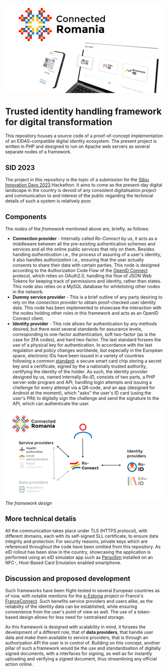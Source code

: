 ![Thumbnail](images/thumbnail.png)
# Trusted identity handling framework for digital transformation
This repository houses a source code of a proof-of-concept implementation of an EIDAS-compatible digital identity ecosystem. The present project is written in PHP and designed to run on Apache web servers as several separate nodes of a framework.

## SID 2023
The project in this repository is the topic of a submission for the [Sibiu Innovation Days 2023](https://events.ulbsibiu.ro/innovationdays/) Hackathon. It aims to come as the present-day digital landscape in the country is devoid of any consistent digitalisation project and communication to and interest of the public regarding the technical details of such a system is relatively poor.

## Components
The *nodes* of the *framework* mentioned above are, briefly, as follows:
- **Connection provider** - Internally called *Ro-Connect* by us, it acts as a middleware between all the pre-existing authentication schemes and services and all the online public services that rely on them. Besides handling *authentication* i.e., the process of assuring of a user's identity, it also handles *authorization* i.e., ensuring that the user actually consents to share their data with certain parties. This node is designed according to the Authorization Code Flow of the [OpenID Connect](https://openid.net/specs/openid-connect-core-1_0.html) protocol, which relies on OAuth2.0, handling the flow of JSON Web Tokens for keeping track of permissions and identity, rather than states. This node also relies on a MySQL database for whitelisting other nodes in the network.
- **Dummy service provider** - This is a brief outline of any party desiring to rely on the *connection provider* to obtain proof-checked user identity data. This node has been implemented to showcase the interaction with the nodes holding other roles in this framework and acts as an OpenID Connect client.
- **Identity provider** - This role allows for authentication by any methods desired, but there exist several standards for assurance levels, corresponding to one-factor authentication, soft two-factor (as is the case for 2FA codes), and hard two-factor. The last standard forsees the use of a physical key for authentication. In accordance with the last regulation and policy changes worldwide, but especially in the European space, electronic IDs have been issued in a variety of countries following a common [standard](https://www.id.ee/wp-content/uploads/2021/08/td-id1-chip-app-4.pdf): a secure smart card chip storing a secret key and a certificate, signed by the a nationally trusted authority, certifying the identity of the holder. As such, the identity provider designed by us, named internally *Ro-ID*, consists of two parts, a PHP server-side program and API, handling login attempts and issuing a chellenge for every attempt via a QR-code, and an app (designed for Android at the moment), which "asks" the user's ID card (using the user's PIN) to digitally sign the challenge and send the signature to the API, which can authenticate the user.

![Framework](images/framework.png)
*The framework design*

## More technical detalis
All the communication takes place under TLS (HTTPS protocol), with different domains, each with its self-signed SLL certificate, to ensure data integrity and protection. For security reasons, private keys which are referenced throughout the code have been omitted from this repository.
As eID rollout has been slow in the country, showcasing the application is performed using an eID simulator app such as [PersoSim](https://persosim.secunet.com/en/) installed on an NFC-, Host-Based Card Emulation enabled smartphone.

## Discussion and proposed development
Such frameworks have been flight-tested in several European countries as of now, with notable mentions for the [e-Estonia](https://e-estonia.com/solutions/interoperability-services/x-road/) project or France's [FranceConnect](https://franceconnect.gouv.fr/). Such benefits service providers and users alike, as the reliability of the identity data can be established, while ensuring convenience from the user's point of view as well. The use of a token-based design allows for less need for centralised storage.

As this framework is designed with scalability in mind, it forsees the development of a different role, that of **data providers**, that handle user data and make them available to service providers, that is through an authorization API the user is in control of.
Building on this concept, another pillar of such a framework would be the use and standardisation of digitally signed documents, with a interfaces for signing, as well as for instantly uploading and verifying a signed document, thus streamlining any official action online.
